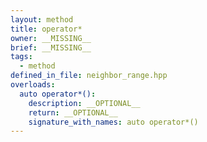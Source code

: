 ```yaml
---
layout: method
title: operator*
owner: __MISSING__
brief: __MISSING__
tags:
  - method
defined_in_file: neighbor_range.hpp
overloads:
  auto operator*():
    description: __OPTIONAL__
    return: __OPTIONAL__
    signature_with_names: auto operator*()
---
```

